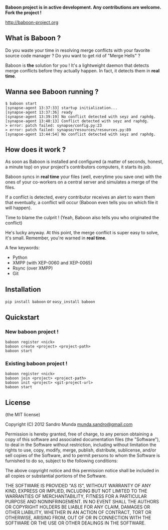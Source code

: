 **Baboon project is in active development. Any contributions are welcome. Fork the project !**

http://baboon-project.org

## What is Baboon ?

Do you waste your time in resolving merge conflicts with your favorite source
code manager ? Do you want to get rid of "Merge Hells" ?

Baboon is **the** solution for you ! It's a lightweight daemon that detects
merge conflicts before they actually happen. In fact, it detects them in
**real time**.

## Wanna see Baboon running ?

```
$ baboon start
[synapse-agent 13:37:33] startup initialization...
[synapse-agent 13:37:36] ready 
[synapse-agent 13:39:19] No conflict detected with seyz and raphdg.
[synapse-agent 13:40:13] Conflict detected with seyz and raphdg.
> error: patch failed: synapse/config.py:23
> error: patch failed: synapse/resources/resources.py:89
[synapse-agent 13:44:54] No conflict detected with seyz and raphdg.
```

## How does it work ?
As soon as Baboon is installed and configured (a matter of seconds, honest,
a minute top) on your project's contributors computers, it starts its job.

Baboon syncs in **real time** your files (well, everytime you save one) with
the ones of your co-workers on a central server and simulates a merge of the
files.

If a conflict is detected, every contributor receives an alert to warn them that
eventually, a conflict will occur (Baboon even tells you on which file it will
happen).

Time to blame the culprit ! (Yeah, Baboon also tells you who originated the
conflict)

He's lucky anyway. At this point, the merge conflict is super easy to solve,
it's small. Remember, you're warned in **real time**.

A few keywords:
* Python
* XMPP (with XEP-0060 and XEP-0065)
* Rsync (over XMPP)
* Git

## Installation

```pip install baboon``` or ```easy_install baboon``` 

## Quickstart

### New baboon project !

```
baboon register <nick>
baboon create <project> <project-path>
baboon start
```

### Existing baboon project !

```
baboon register <nick>
baboon join <project> <project-path>
baboon init <project> <git-project-url>
baboon start
```

## License

(the MIT license)

Copyright (C) 2012 Sandro Munda <munda.sandro@gmail.com>

Permission is hereby granted, free of charge, to any person obtaining a copy of
this software and associated documentation files (the "Software"), to deal in
the Software without restriction, including without limitation the rights to
use, copy, modify, merge, publish, distribute, sublicense, and/or sell copies
of the Software, and to permit persons to whom the Software is furnished to do
so, subject to the following conditions:

The above copyright notice and this permission notice shall be included in all
copies or substantial portions of the Software.

THE SOFTWARE IS PROVIDED "AS IS", WITHOUT WARRANTY OF ANY KIND, EXPRESS OR
IMPLIED, INCLUDING BUT NOT LIMITED TO THE WARRANTIES OF MERCHANTABILITY,
FITNESS FOR A PARTICULAR PURPOSE AND NONINFRINGEMENT. IN NO EVENT SHALL THE
AUTHORS OR COPYRIGHT HOLDERS BE LIABLE FOR ANY CLAIM, DAMAGES OR OTHER
LIABILITY, WHETHER IN AN ACTION OF CONTRACT, TORT OR OTHERWISE, ARISING FROM,
OUT OF OR IN CONNECTION WITH THE SOFTWARE OR THE USE OR OTHER DEALINGS IN THE
SOFTWARE.
